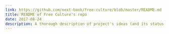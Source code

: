 ```yaml
---
link: https://github.com/next-book/free-culture/blob/master/README.md
title: README of Free Culture's repo
date: 2017-08-24
description: A thorough description of project's ideas (and its status in summer 2017).
---
```

